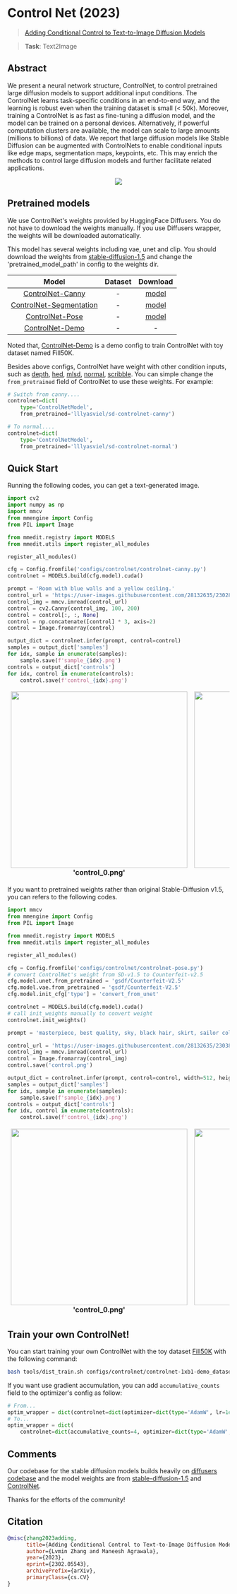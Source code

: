 # Control Net (2023)

> [Adding Conditional Control to Text-to-Image Diffusion Models](https://arxiv.org/abs/2302.05543)

> **Task**: Text2Image

<!-- [ALGORITHM] -->

## Abstract

<!-- [ABSTRACT] -->

We present a neural network structure, ControlNet, to control pretrained large diffusion models to support additional input conditions. The ControlNet learns task-specific conditions in an end-to-end way, and the learning is robust even when the training dataset is small (\< 50k). Moreover, training a ControlNet is as fast as fine-tuning a diffusion model, and the model can be trained on a personal devices. Alternatively, if powerful computation clusters are available, the model can scale to large amounts (millions to billions) of data. We report that large diffusion models like Stable Diffusion can be augmented with ControlNets to enable conditional inputs like edge maps, segmentation maps, keypoints, etc. This may enrich the methods to control large diffusion models and further facilitate related applications.

<!-- [IMAGE] -->

<div align=center>
<img src="https://user-images.githubusercontent.com/28132635/230302421-a9107d03-92d3-44b1-91b4-fde4ad2725d4.png">
</div>

## Pretrained models

We use ControlNet's weights provided by HuggingFace Diffusers. You do not have to download the weights manually. If you use Diffusers wrapper, the weights will be downloaded automatically.

This model has several weights including vae, unet and clip. You should download the weights from [stable-diffusion-1.5](https://huggingface.co/runwayml/stable-diffusion-v1-5) and change the 'pretrained_model_path' in config to the weights dir.

|                      Model                      | Dataset |                                             Download                                             |
| :---------------------------------------------: | :-----: | :----------------------------------------------------------------------------------------------: |
|    [ControlNet-Canny](./controlnet-canny.py)    |    -    |  [model](https://huggingface.co/lllyasviel/ControlNet/blob/main/models/control_sd15_canny.pth)   |
| [ControlNet-Segmentation](./controlnet-seg.py)  |    -    |   [model](https://huggingface.co/lllyasviel/ControlNet/blob/main/models/control_sd15_seg.pth)    |
|     [ControlNet-Pose](./controlnet-pose.py)     |    -    | [model](https://huggingface.co/lllyasviel/ControlNet/blob/main/models/control_sd15_openpose.pth) |
| [ControlNet-Demo](./controlnet-1xb1-fill50k.py) |    -    |                                                -                                                 |

Noted that, [ControlNet-Demo](./controlnet-1xb1-demo_dataset.py) is a demo config to train ControlNet with toy dataset named Fill50K.

Besides above configs, ControlNet have weight with other condition inputs, such as [depth](https://huggingface.co/lllyasviel/ControlNet/blob/main/models/control_sd15_depth.pth), [hed](https://huggingface.co/lllyasviel/ControlNet/blob/main/models/control_sd15_hed.pth), [mlsd](https://huggingface.co/lllyasviel/ControlNet/blob/main/models/control_sd15_mlsd.pth), [normal](https://huggingface.co/lllyasviel/ControlNet/blob/main/models/control_sd15_normal.pth), [scribble](https://huggingface.co/lllyasviel/ControlNet/blob/main/models/control_sd15_scribble.pth). You can simple change the `from_pretrained` field of ControlNet to use these weights. For example:

```python
# Switch from canny....
controlnet=dict(
    type='ControlNetModel',
    from_pretrained='lllyasviel/sd-controlnet-canny')

# To normal....
controlnet=dict(
    type='ControlNetModel',
    from_pretrained='lllyasviel/sd-controlnet-normal')
```

## Quick Start

Running the following codes, you can get a text-generated image.

```python
import cv2
import numpy as np
import mmcv
from mmengine import Config
from PIL import Image

from mmedit.registry import MODELS
from mmedit.utils import register_all_modules

register_all_modules()

cfg = Config.fromfile('configs/controlnet/controlnet-canny.py')
controlnet = MODELS.build(cfg.model).cuda()

prompt = 'Room with blue walls and a yellow ceiling.'
control_url = 'https://user-images.githubusercontent.com/28132635/230288866-99603172-04cb-47b3-8adb-d1aa532d1d2c.jpg'
control_img = mmcv.imread(control_url)
control = cv2.Canny(control_img, 100, 200)
control = control[:, :, None]
control = np.concatenate([control] * 3, axis=2)
control = Image.fromarray(control)

output_dict = controlnet.infer(prompt, control=control)
samples = output_dict['samples']
for idx, sample in enumerate(samples):
    sample.save(f'sample_{idx}.png')
controls = output_dict['controls']
for idx, control in enumerate(controls):
    control.save(f'control_{idx}.png')
```

<table align="center">
<thead>
  <tr>
    <td>
<div align="center">
  <img src="https://user-images.githubusercontent.com/28132635/230297033-4f5c32df-365c-4cf4-8e4f-1b76a4cbb0b7.png" width="400"/>
  <br/>
  <b>'control_0.png'</b>
</div></td>
    <td>
<div align="center">
  <img src="https://user-images.githubusercontent.com/28132635/230298159-a25695f8-fee4-40b2-aec0-01566ab25a97.png" width="400"/>
  <br/>
  <b>'sample_0.png'</b>
</div></td>
    <td>
</thead>
</table>

If you want to pretrained weights rather than original Stable-Diffusion v1.5, you can refers to the following codes.

```python
import mmcv
from mmengine import Config
from PIL import Image

from mmedit.registry import MODELS
from mmedit.utils import register_all_modules

register_all_modules()

cfg = Config.fromfile('configs/controlnet/controlnet-pose.py')
# convert ControlNet's weight from SD-v1.5 to Counterfeit-v2.5
cfg.model.unet.from_pretrained = 'gsdf/Counterfeit-V2.5'
cfg.model.vae.from_pretrained = 'gsdf/Counterfeit-V2.5'
cfg.model.init_cfg['type'] = 'convert_from_unet'

controlnet = MODELS.build(cfg.model).cuda()
# call init_weights manually to convert weight
controlnet.init_weights()

prompt = 'masterpiece, best quality, sky, black hair, skirt, sailor collar, looking at viewer, short hair, building, bangs, neckerchief, long sleeves, cloudy sky, power lines, shirt, cityscape, pleated skirt, scenery, blunt bangs, city, night, black sailor collar, closed mouth'

control_url = 'https://user-images.githubusercontent.com/28132635/230380893-2eae68af-d610-4f7f-aa68-c2f22c2abf7e.png'
control_img = mmcv.imread(control_url)
control = Image.fromarray(control_img)
control.save('control.png')

output_dict = controlnet.infer(prompt, control=control, width=512, height=512, guidance_scale=7.5)
samples = output_dict['samples']
for idx, sample in enumerate(samples):
    sample.save(f'sample_{idx}.png')
controls = output_dict['controls']
for idx, control in enumerate(controls):
    control.save(f'control_{idx}.png')
```

<table align="center">
<thead>
  <tr>
    <td>
<div align="center">
  <img src="https://user-images.githubusercontent.com/28132635/230385313-92b20696-8bb5-4666-aa93-a8df6b19dee7.png" width="400"/>
  <br/>
  <b>'control_0.png'</b>
</div></td>
    <td>
<div align="center">
  <img src="https://user-images.githubusercontent.com/28132635/230385320-129493b6-aa1f-406f-9fd3-b08c8c04bd89.png" width="400"/>
  <br/>
  <b>'sample_0.png'</b>
</div></td>
    <td>
</thead>
</table>

## Train your own ControlNet!

You can start training your own ControlNet with the toy dataset [Fill50K](https://huggingface.co/lllyasviel/ControlNet/blob/main/training/fill50k.zip) with the following command:

```bash
bash tools/dist_train.sh configs/controlnet/controlnet-1xb1-demo_dataset 1
```

If you want use gradient accumulation, you can add `accumulative_counts` field to the optimizer's config as follow:

```python
# From...
optim_wrapper = dict(controlnet=dict(optimizer=dict(type='AdamW', lr=1e-5)))
# To...
optim_wrapper = dict(
    controlnet=dict(accumulative_counts=4, optimizer=dict(type='AdamW', lr=1e-5)))
```

## Comments

Our codebase for the stable diffusion models builds heavily on [diffusers codebase](https://github.com/huggingface/diffusers) and the model weights are from [stable-diffusion-1.5](https://github.com/huggingface/diffusers/blob/main/src/diffusers/pipelines/stable_diffusion/pipeline_stable_diffusion_controlnet.py) and [ControlNet](https://huggingface.co/lllyasviel/ControlNet/tree/main/models).

Thanks for the efforts of the community!

## Citation

```bibtex
@misc{zhang2023adding,
      title={Adding Conditional Control to Text-to-Image Diffusion Models},
      author={Lvmin Zhang and Maneesh Agrawala},
      year={2023},
      eprint={2302.05543},
      archivePrefix={arXiv},
      primaryClass={cs.CV}
}
```
